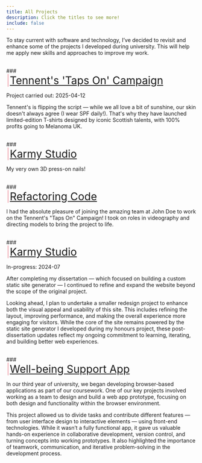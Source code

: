 ```yaml
---
title: All Projects
description: Click the titles to see more!
include: false
---
```



To stay current with software and technology, I’ve decided to revisit and enhance some of the projects 
I developed during university. 
This will help me apply new skills and approaches to improve my work.


<br>
###<div class="nav"><span style="font-size: 2em; color:#f1a4ae;">|</span><a style="font-size: 2em;" href="tennents.html">Tennent's 'Taps On' Campaign</a></div>

Project carried out: 2025-04-12

Tennent's is flipping the script — while we all love a bit of sunshine, our skin doesn't always agree (I wear SPF daily!). 
That's why they have launched limited-edition T-shirts designed by iconic Scottish talents, 
with 100% profits going to Melanoma UK.

<br>
###<div class="nav"><span style="font-size: 2em; color:#f1a4ae;">|</span><a style="font-size: 2em;" href="karmy.html">Karmy Studio</a></div>

My very own 3D press-on nails!

<br>
###<div class="nav"><span style="font-size: 2em; color:#f1a4ae;">|</span><a style="font-size: 2em;" href="refactor.html">Refactoring Code</a></div>


I had the absolute pleasure of joining the amazing team at John Doe to work on the Tennent's "Taps On" Campaign! 
I took on roles in videography and directing models to bring the project to life.




<br>
###<div class="nav"><span style="font-size: 2em; color:#f1a4ae;">|</span><a style="font-size: 2em;" href="karmy.html">Karmy Studio</a></div>

In-progress: 2024-07

After completing my dissertation — which focused on building a custom static site generator —
I continued to refine and expand the website beyond the scope of the original project. 


Looking ahead, I plan to undertake a smaller redesign project to enhance both the visual appeal 
and usability of this site. This includes refining the layout, improving performance, 
and making the overall experience more engaging for visitors. 
While the core of the site remains powered by the static site generator I developed during my 
honours project, these post-dissertation updates reflect my ongoing commitment to learning, 
iterating, and building better web experiences.



<br>
###<div class="nav"><span style="font-size: 2em; color:#f1a4ae;">|</span><a style="font-size: 2em;" href="wellbeing.html">Well-being Support App</a></div>

In our third year of university, 
we began developing browser-based applications as part of our coursework. 
One of our key projects involved working as a team to design and build a web app prototype, 
focusing on both design and functionality within the browser environment.


This project allowed us to divide tasks and contribute different features — 
from user interface design to interactive elements — using front-end technologies. 
While it wasn’t a fully functional app, it gave us valuable hands-on experience in collaborative 
development, version control, and turning concepts into working prototypes. 
It also highlighted the importance of teamwork, communication, and iterative problem-solving 
in the development process.




